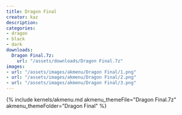 ```yaml
---
title: Dragon Final
creator: kaz
description: 
categories:
- dragon
- black
- dark
downloads:
  Dragon Final.7z:
    url: "/assets/downloads/Dragon Final.7z"
images:
- url: "/assets/images/akmenu/Dragon Final/1.png"
- url: "/assets/images/akmenu/Dragon Final/2.png"
- url: "/assets/images/akmenu/Dragon Final/3.png"
---
```


{% include kernels/akmenu.md akmenu_themeFile="Dragon Final.7z" akmenu_themeFolder="Dragon Final" %}
